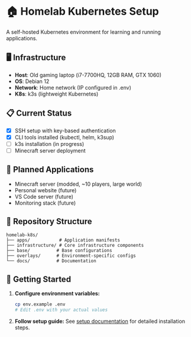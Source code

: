 # 🏠 Homelab Kubernetes Setup

A self-hosted Kubernetes environment for learning and running applications.

## 🖥️ Infrastructure
- **Host**: Old gaming laptop (i7-7700HQ, 12GB RAM, GTX 1060)
- **OS**: Debian 12
- **Network**: Home network (IP configured in .env)
- **K8s**: k3s (lightweight Kubernetes)

## 📋 Current Status
- [x] SSH setup with key-based authentication
- [x] CLI tools installed (kubectl, helm, k3sup)
- [ ] k3s installation (in progress)
- [ ] Minecraft server deployment

## 🎯 Planned Applications
- Minecraft server (modded, ~10 players, large world)
- Personal website (future)
- VS Code server (future)
- Monitoring stack (future)

## 📁 Repository Structure
```
homelab-k8s/
├── apps/           # Application manifests
├── infrastructure/ # Core infrastructure components  
├── base/          # Base configurations
├── overlays/      # Environment-specific configs
└── docs/          # Documentation
```

## 🚀 Getting Started

1. **Configure environment variables:**
   ```bash
   cp env.example .env
   # Edit .env with your actual values
   ```

2. **Follow setup guide:**
   See [setup documentation](./docs/setup.md) for detailed installation steps. 